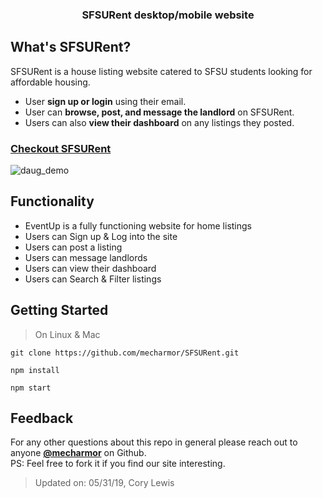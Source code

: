 <h3 align="center">
SFSURent desktop/mobile website
</h3>

## What's SFSURent?


SFSURent is a house listing website catered to SFSU students looking for affordable housing.

- User **sign up or login** using their email.
- User can **browse, post, and message the landlord** on SFSURent.
- Users can also **view their dashboard** on any listings they posted.

### [Checkout SFSURent](http://ec2-18-144-46-90.us-west-1.compute.amazonaws.com/listing/)
![daug_demo](https://github.com/mecharmor/SFSURent/blob/master/public/images/SFSURent%20-%20sample.gif)


## Functionality
- EventUp is a fully functioning website for home listings
- Users can Sign up & Log into the site
- Users can post a listing
- Users can message landlords
- Users can view their dashboard
- Users can Search & Filter listings

## Getting Started
> On Linux & Mac
```
git clone https://github.com/mecharmor/SFSURent.git

npm install

npm start
```

## Feedback
For any other questions about this repo in general please reach out to anyone [**@mecharmor**](https://github.com/mecharmor) on Github. <br>
PS: Feel free to fork it if you find our site interesting.



> Updated on: 05/31/19, Cory Lewis
